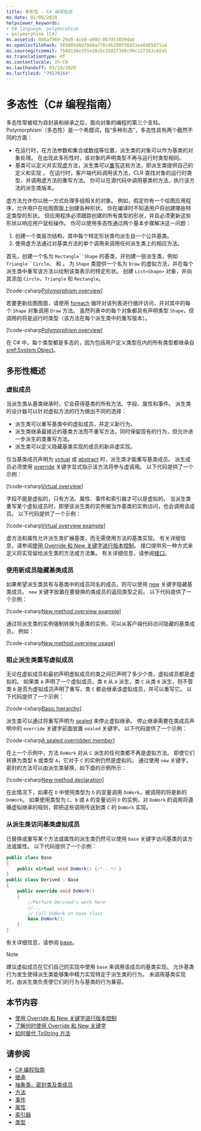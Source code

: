 ```yaml
---
title: 多形性 - C# 编程指南
ms.date: 02/08/2020
helpviewer_keywords:
- C# language, polymorphism
- polymorphism [C#]
ms.assetid: 086af969-29a5-4ce8-a993-0b7d53839dab
ms.openlocfilehash: 58980bd0d70d8a778cdb208f56d31ee8465871a4
ms.sourcegitcommit: 7588136e355e10cbc2582f389c90c127363c02a5
ms.translationtype: HT
ms.contentlocale: zh-CN
ms.lasthandoff: 03/14/2020
ms.locfileid: "79170164"
---
```

# <a name="polymorphism-c-programming-guide"></a>多态性（C# 编程指南）

多态性常被视为自封装和继承之后，面向对象的编程的第三个支柱。 Polymorphism（多态性）是一个希腊词，指“多种形态”，多态性具有两个截然不同的方面：
  
- 在运行时，在方法参数和集合或数组等位置，派生类的对象可以作为基类的对象处理。 在出现此多形性时，该对象的声明类型不再与运行时类型相同。
- 基类可以定义并实现[虚](../../language-reference/keywords/virtual.md)方法，派生类可以[重写](../../language-reference/keywords/override.md)这些方法，即派生类提供自己的定义和实现  。 在运行时，客户端代码调用该方法，CLR 查找对象的运行时类型，并调用虚方法的重写方法。 你可以在源代码中调用基类的方法，执行该方法的派生类版本。

虚方法允许你以统一方式处理多组相关的对象。 例如，假定你有一个绘图应用程序，允许用户在绘图图面上创建各种形状。 你在编译时不知道用户将创建哪些特定类型的形状。 但应用程序必须跟踪创建的所有类型的形状，并且必须更新这些形状以响应用户鼠标操作。 你可以使用多态性通过两个基本步骤解决这一问题：

1. 创建一个类层次结构，其中每个特定形状类均派生自一个公共基类。
1. 使用虚方法通过对基类方法的单个调用来调用任何派生类上的相应方法。

首先，创建一个名为 `Rectangle``Shape` 的基类，并创建一些派生类，例如 `Triangle``Circle`、 和 。 为 `Shape` 类提供一个名为 `Draw` 的虚拟方法，并在每个派生类中重写该方法以绘制该类表示的特定形状。 创建 `List<Shape>` 对象，并向其添加 `Circle`、`Triangle` 和 `Rectangle`。

[!code-csharp[Polymorphism overview](~/samples/snippets/csharp/objectoriented/Inheritance.cs#PolymorphismOverview)]

若要更新绘图图面，请使用 [foreach](../../language-reference/keywords/foreach-in.md) 循环对该列表进行循环访问，并对其中的每个 `Shape` 对象调用 `Draw` 方法。 虽然列表中的每个对象都具有声明类型 `Shape`，但调用的将是运行时类型（该方法在每个派生类中的重写版本）。

[!code-csharp[Polymorphism overview](~/samples/snippets/csharp/objectoriented/Inheritance.cs#UsePolymorphism)]

在 C# 中，每个类型都是多态的，因为包括用户定义类型在内的所有类型都继承自 <xref:System.Object>。  

## <a name="polymorphism-overview"></a>多形性概述

### <a name="virtual-members"></a>虚拟成员

当派生类从基类继承时，它会获得基类的所有方法、字段、属性和事件。 派生类的设计器可以针对虚拟方法的行为做出不同的选择：

- 派生类可以重写基类中的虚拟成员，并定义新行为。
- 派生类继承最接近的基类方法而不重写方法，同时保留现有的行为，但允许进一步派生的类重写方法。
- 派生类可以定义隐藏基类实现的成员的新非虚实现。

仅当基类成员声明为 [virtual](../../language-reference/keywords/virtual.md) 或 [abstract](../../language-reference/keywords/abstract.md) 时，派生类才能重写基类成员。 派生成员必须使用 [override](../../language-reference/keywords/override.md) 关键字显式指示该方法将参与虚调用。 以下代码提供了一个示例：

[!code-csharp[Virtual overview](~/samples/snippets/csharp/objectoriented/Inheritance.cs#VirtualMethods)]

字段不能是虚拟的，只有方法、属性、事件和索引器才可以是虚拟的。 当派生类重写某个虚拟成员时，即使该派生类的实例被当作基类的实例访问，也会调用该成员。 以下代码提供了一个示例：

[!code-csharp[Virtual overview example](~/samples/snippets/csharp/objectoriented/Inheritance.cs#VirtualMethods)]

虚方法和属性允许派生类扩展基类，而无需使用方法的基类实现。 有关详细信息，请参阅[使用 Override 和 New 关键字进行版本控制](./versioning-with-the-override-and-new-keywords.md)。 接口提供另一种方式来定义将实现留给派生类的方法或方法集。 有关详细信息，请参阅[接口](../interfaces/index.md)。

### <a name="hide-base-class-members-with-new-members"></a>使用新成员隐藏基类成员

如果希望派生类具有与基类中的成员同名的成员，则可以使用 [new](../../language-reference/keywords/new-modifier.md) 关键字隐藏基类成员。 `new` 关键字放置在要替换的类成员的返回类型之前。 以下代码提供了一个示例：

[!code-csharp[New method overview example](~/samples/snippets/csharp/objectoriented/Inheritance.cs#NewMethods)]

通过将派生类的实例强制转换为基类的实例，可以从客户端代码访问隐藏的基类成员。 例如：

[!code-csharp[New method overview usage](~/samples/snippets/csharp/objectoriented/Inheritance.cs#UseNewMethods)]

### <a name="prevent-derived-classes-from-overriding-virtual-members"></a>阻止派生类重写虚拟成员  

无论在虚拟成员和最初声明虚拟成员的类之间已声明了多少个类，虚拟成员都是虚拟的。 如果类 `A` 声明了一个虚拟成员，类 `B` 从 `A` 派生，类 `C` 从类 `B` 派生，则不管类 `B` 是否为虚拟成员声明了重写，类 `C` 都会继承该虚拟成员，并可以重写它。 以下代码提供了一个示例：

[!code-csharp[Basic hierarchy](~/samples/snippets/csharp/objectoriented/Hierarchy.cs#FirstHierarchy)]

派生类可以通过将重写声明为 [sealed](../../language-reference/keywords/sealed.md) 来停止虚拟继承。 停止继承需要在类成员声明中的 `override` 关键字前面放置 `sealed` 关键字。 以下代码提供了一个示例：

[!code-csharp[A sealed overridden member](~/samples/snippets/csharp/objectoriented/Hierarchy.cs#SealedOverride)]

在上一个示例中，方法 `DoWork` 对从 `C` 派生的任何类都不再是虚拟方法。 即使它们转换为类型 `B` 或类型 `A`，它对于 `C` 的实例仍然是虚拟的。 通过使用 `new` 关键字，密封的方法可以由派生类替换，如下面的示例所示：

[!code-csharp[New method declaration](~/samples/snippets/csharp/objectoriented/Hierarchy.cs#NewDeclaration)]

在此情况下，如果在 `D` 中使用类型为 `D` 的变量调用 `DoWork`，被调用的将是新的 `DoWork`。 如果使用类型为 `C`、`B` 或 `A` 的变量访问 `D` 的实例，对 `DoWork` 的调用将遵循虚拟继承的规则，即把这些调用传送到类 `C` 的 `DoWork` 实现。

### <a name="access-base-class-virtual-members-from-derived-classes"></a>从派生类访问基类虚拟成员

已替换或重写某个方法或属性的派生类仍然可以使用 `base` 关键字访问基类的该方法或属性。 以下代码提供了一个示例：

```csharp
public class Base
{
    public virtual void DoWork() {/*...*/ }
}
public class Derived : Base
{
    public override void DoWork()
    {
        //Perform Derived's work here
        //...
        // Call DoWork on base class
        base.DoWork();
    }
}
```

有关详细信息，请参阅 [base](../../language-reference/keywords/base.md)。

> [!NOTE]
> 建议虚拟成员在它们自己的实现中使用 `base` 来调用该成员的基类实现。 允许基类行为发生使得派生类能够集中精力实现特定于派生类的行为。 未调用基类实现时，由派生类负责使它们的行为与基类的行为兼容。

## <a name="in-this-section"></a>本节内容

- [使用 Override 和 New 关键字进行版本控制](./versioning-with-the-override-and-new-keywords.md)
- [了解何时使用 Override 和 New 关键字](./knowing-when-to-use-override-and-new-keywords.md)
- [如何替代 ToString 方法](./how-to-override-the-tostring-method.md)

## <a name="see-also"></a>请参阅

- [C# 编程指南](../index.md)
- [继承](./inheritance.md)
- [抽象类、密封类及类成员](./abstract-and-sealed-classes-and-class-members.md)
- [方法](./methods.md)
- [事件](../events/index.md)
- [属性](./properties.md)
- [索引器](../indexers/index.md)
- [类型](../types/index.md)
